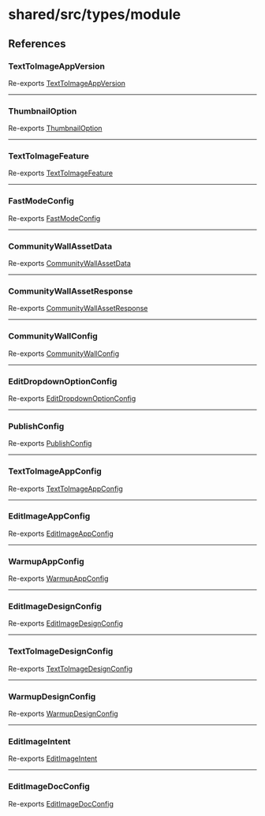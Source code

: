 # shared/src/types/module

## References

### TextToImageAppVersion

Re-exports [TextToImageAppVersion](AppConfig.types/enumerations/text-to-image-app-version.md)

***

### ThumbnailOption

Re-exports [ThumbnailOption](AppConfig.types/enumerations/thumbnail-option.md)

***

### TextToImageFeature

Re-exports [TextToImageFeature](AppConfig.types/enumerations/text-to-image-feature.md)

***

### FastModeConfig

Re-exports [FastModeConfig](AppConfig.types/interfaces/fast-mode-config.md)

***

### CommunityWallAssetData

Re-exports [CommunityWallAssetData](AppConfig.types/interfaces/CommunityWallAssetData.md)

***

### CommunityWallAssetResponse

Re-exports [CommunityWallAssetResponse](AppConfig.types/interfaces/CommunityWallAssetResponse.md)

***

### CommunityWallConfig

Re-exports [CommunityWallConfig](AppConfig.types/interfaces/CommunityWallConfig.md)

***

### EditDropdownOptionConfig

Re-exports [EditDropdownOptionConfig](AppConfig.types/interfaces/edit-dropdown-option-config.md)

***

### PublishConfig

Re-exports [PublishConfig](AppConfig.types/interfaces/publish-config.md)

***

### TextToImageAppConfig

Re-exports [TextToImageAppConfig](AppConfig.types/interfaces/text-to-image-app-config.md)

***

### EditImageAppConfig

Re-exports [EditImageAppConfig](AppConfig.types/interfaces/edit-image-app-config.md)

***

### WarmupAppConfig

Re-exports [WarmupAppConfig](AppConfig.types/interfaces/warmup-app-config.md)

***

### EditImageDesignConfig

Re-exports [EditImageDesignConfig](DesignConfig.types/interfaces/edit-image-design-config.md)

***

### TextToImageDesignConfig

Re-exports [TextToImageDesignConfig](DesignConfig.types/interfaces/text-to-image-design-config.md)

***

### WarmupDesignConfig

Re-exports [WarmupDesignConfig](DesignConfig.types/interfaces/warmup-design-config.md)

***

### EditImageIntent

Re-exports [EditImageIntent](DocConfig.types/type-aliases/EditImageIntent.md)

***

### EditImageDocConfig

Re-exports [EditImageDocConfig](DocConfig.types/interfaces/edit-image-doc-config.md)
